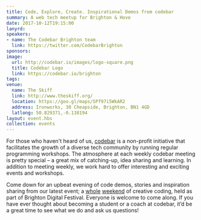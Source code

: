 ```yaml
---
title: Code, Explore, Create. Inspirational Demos from codebar
summary: A web tech meetup for Brighton & Hove
date: 2017-10-12T19:15:00
lanyrd: 
speakers:
- name: The Codebar Brighton team
  link: https://twitter.com/CodebarBrighton
sponsors:
image:
  url: http://codebar.io/images/logo-square.png
  title: Codebar Logo
  link: https://codebar.io/brighton
tags:
venue:
  name: The Skiff
  link: http://www.theskiff.org/
  location: https://goo.gl/maps/SPf97i5WkAR2
  address: Ironworks, 30 Cheapside, Brighton, BN1 4GD
  latlong: 50.829371,-0.138194
layout: event.hbs
collection: events
---
```



For those who haven't heard of us, [codebar][codebar] is a non-profit initiative that facilitates the growth of a diverse tech community by running regular programming workshops. The atmosphere at each weekly codebar meeting is pretty special – a great mix of catching-up, idea sharing and learning. In addition to meeting weekly, we work hard to offer interesting and exciting events and workshops.

Come down for an upbeat evening of code demos, stories and inspiration sharing from our latest event; a [whole][weekend1] [weekend][weekend2] of creative coding, held as part of Brighton Digital Festival.
Everyone is welcome to come along. If you have ever thought about becoming a student or a coach at codebar, it’d be a great time to see what we do and ask us questions!

[codebar]: https://codebar.io/
[weekend1]: http://brightondigitalfestival.co.uk/events/code-explore-create-day-1
[weekend2]: http://brightondigitalfestival.co.uk/events/code-explore-create-day-2

